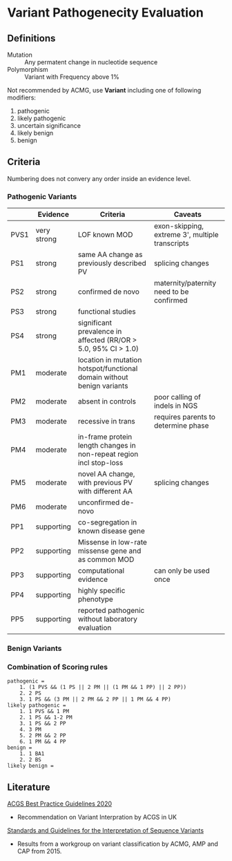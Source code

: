 # Variant Pathogenecity Evaluation

## Definitions

<dl>
<dt>Mutation</dt>
<dd>Any permatent change in nucleotide sequence</dd>
<dt>Polymorphism</dt>
<dd>Variant with Frequency above 1%</dd>
</dl>

Not recommended by ACMG, use **Variant** including one of following modifiers:

1. pathogenic
2. likely pathogenic
3. uncertain significance
4. likely benign
5. benign

## Criteria

Numbering does not convery any order inside an evidence level.

### Pathogenic Variants

| | Evidence | Criteria | Caveats | 
| - | - | - | - |
| PVS1 | very strong | LOF known MOD | exon-skipping, extreme 3', multiple transcripts |
| PS1 | strong |  same AA change as previously described PV | splicing changes |
| PS2 | strong | confirmed de novo | maternity/paternity need to be confirmed |
| PS3 | strong | functional studies | |
| PS4 | strong | significant prevalence in affected (RR/OR > 5.0, 95% CI > 1.0) | |
| PM1 | moderate | location in mutation hotspot/functional domain without benign variants | |
| PM2 | moderate | absent in controls | poor calling of indels in NGS |
| PM3 | moderate | recessive in trans | requires parents to determine phase |
| PM4 | moderate | in-frame protein length changes in non-repeat region incl stop-loss | |
| PM5 | moderate | novel AA change, with previous PV with different AA | splicing changes |
| PM6 | moderate | unconfirmed de-novo | |
| PP1 | supporting | co-segregation in known disease gene | |
| PP2 | supporting | Missense in low-rate missense gene and as common MOD | |
| PP3 | supporting | computational evidence | can only be used once |
| PP4 | supporting | highly specific phenotype | |
| PP5 | supporting | reported pathogenic without laboratory evaluation | |

### Benign Variants



### Combination of Scoring rules

```
pathogenic =
    1. (1 PVS && (1 PS || 2 PM || (1 PM && 1 PP) || 2 PP))
    2. 2 PS
    3. 1 PS && (3 PM || 2 PM && 2 PP || 1 PM && 4 PP)
likely pathogenic =
    1. 1 PVS && 1 PM
    2. 1 PS && 1-2 PM
    3. 1 PS && 2 PP
    4. 3 PM
    5. 2 PM && 2 PP
    6. 1 PM && 4 PP
benign =
    1. 1 BA1
    2. 2 BS
likely benign =

```

## Literature

[ACGS Best Practice Guidelines 2020](https://www.acgs.uk.com/media/11631/uk-practice-guidelines-for-variant-classification-v4-01-2020.pdf)

- Recommendation on Variant Interpration by ACGS in UK

[Standards and Guidelines for the Interpretation of Sequence Variants](https://www.ncbi.nlm.nih.gov/pmc/articles/PMC4544753/)

- Results from a workgroup on variant classification by ACMG, AMP and CAP from 2015.